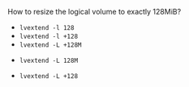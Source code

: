 How to resize the logical volume to exactly 128MiB?

* `lvextend -l 128` 
* `lvextend -l +128` 
* `lvextend -L +128M`
+ `lvextend -L 128M`
* `lvextend -L +128`
